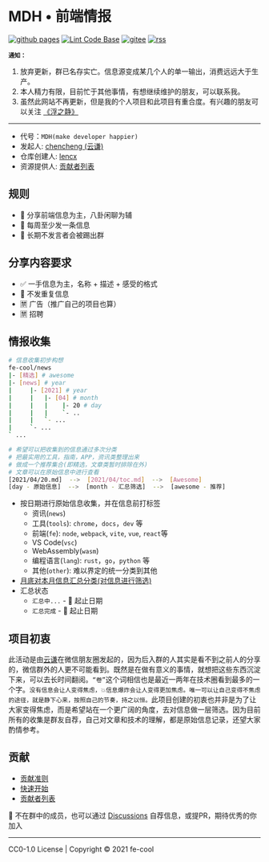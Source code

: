 # MDH • 前端情报

[![github pages](https://github.com/fe-cool/news/actions/workflows/deploy.yml/badge.svg?branch=main)](https://github.com/fe-cool/news/actions/workflows/deploy.yml)
[![Lint Code Base](https://github.com/fe-cool/news/actions/workflows/linter.yml/badge.svg)](https://github.com/fe-cool/news/actions/workflows/linter.yml)
[![gitee](https://img.shields.io/badge/Gitee-fe--cool/news-000?logo=gitee)](https://fe-cool.gitee.io/news)
[![rss](https://img.shields.io/badge/RSS-fe--cool/news-000?logo=rss)](https://fe-cool.github.io/news/feed.xml)

**`通知：`**

1. 放弃更新，群已名存实亡。信息源变成某几个人的单一输出，消费远远大于生产。
2. 本人精力有限，目前忙于其他事情，有想继续维护的朋友，可以联系我。
3. 虽然此网站不再更新，但是我的个人项目和此项目有重合度。有兴趣的朋友可以关注 [《浮之静》](https://github.com/lencx/fzj/discussions)

---

* 代号：`MDH(make developer happier)`
* 发起人: [chencheng (云谦)](https://github.com/sorrycc)
* 仓库创建人: [lencx](https://github.com/lencx)
* 资源提供人: [贡献者列表](./contributors.md)

## 规则

* 👋 分享前端信息为主，八卦闲聊为辅
* 📝 每周至少发一条信息
* 🥺 长期不发言者会被踢出群

## 分享内容要求

* ✅ 一手信息为主，名称 + 描述 + 感受的格式
* 🙅 不发重复信息
* 🈲️ 广告（推广自己的项目也算）
* 🈲️ 招聘

## 情报收集

```bash
# 信息收集初步构想
fe-cool/news
|- [精选] # awesome
|- [news] # year
|     |- [2021] # year
|     |   |- [04] # month
|     |   |    |- 20 # day
|     |   |    `- ..
|     |   `- ...
|     `- ...
` ...

# 希望可以把收集到的信息通过多次分类
# 把最实用的工具，指南，APP，资讯类整理出来
# 做成一个推荐集合(即精选，文章类暂时排除在外)
# 文章可以在原始信息中进行查看
[2021/04/20.md]  -->  [2021/04/toc.md]  -->  [Awesome]
[day - 原始信息]  -->  [month - 汇总筛选]  -->  [awesome - 推荐]
```

* 按日期进行原始信息收集，并在信息前打标签
  * 资讯(`news`)
  * 工具(`tools`): `chrome`，`docs`，`dev` 等
  * 前端(`fe`): `node`, `webpack`, `vite`, `vue`, `react`等
  * VS Code(`vsc`)
  * WebAssembly(`wasm`)
  * 编程语言(`lang`): `rust`，`go`，`python` 等
  * 其他(`other`): 难以界定的统一分类到其他
* [月底对本月信息汇总分类(对信息进行筛选)](./guidelines.md#%E6%9C%88%E6%B1%87%E6%80%BB)
* 汇总状态
  * `汇总中...` - 📅 起止日期
  * `汇总完成` - 📅 起止日期

## 项目初衷

此活动是由[云谦](https://github.com/sorrycc)在微信朋友圈发起的，因为后入群的人其实是看不到之前人的分享的，微信群外的人更不可能看到。既然是在做有意义的事情，就想把这些东西沉淀下来，可以去长时间翻阅。`“卷”`这个词相信也是最近一两年在技术圈看到最多的一个字。`没有信息会让人变得焦虑，💥信息爆炸会让人变得更加焦虑。唯一可以让自己变得不焦虑的途径，就是静下心来，按照自己的节奏，持之以恒。`此项目创建的初衷也并非是为了让大家变得焦虑，而是希望站在一个更广阔的角度，去对信息做一层筛选。因为目前所有的收集是群友自荐，自己对文章和技术的理解，都是原始信息记录，还望大家酌情参考。

## 贡献

* [贡献准则](./guidelines.md)
* [快速开始](./getting-started.md)
* [贡献者列表](./contributors.md)

🤝 不在群中的成员，也可以通过 [Discussions](https://github.com/fe-cool/news/discussions/5) 自荐信息，或提PR，期待优秀的你加入

---

CC0-1.0 License | Copyright © 2021 fe-cool
